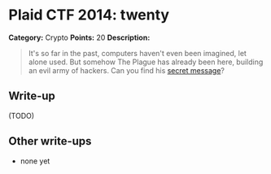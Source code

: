 # Plaid CTF 2014: twenty

**Category:** Crypto
**Points:** 20
**Description:**

> It's so far in the past, computers haven't even been imagined, let alone used. But somehow The Plague has already been here, building an evil army of hackers. Can you find his [secret message](twenty-c870a2814484278ecd90c21f35cd45ae.tar.bz2)?

## Write-up

(TODO)

## Other write-ups

* none yet